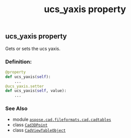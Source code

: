 ﻿---
title: ucs_yaxis property
second_title: Aspose.CAD for Python via .NET API References
description: 
type: docs
weight: 400
url: /python-net/aspose.cad.fileformats.cad.cadtables/cadviewtableobject/ucs_yaxis/
is_root: false
---

## ucs_yaxis property


Gets or sets the ucs yaxis.
### Definition:
```python
@property
def ucs_yaxis(self):
    ...
@ucs_yaxis.setter
def ucs_yaxis(self, value):
    ...
```

### See Also
* module [`aspose.cad.fileformats.cad.cadtables`](../../)
* class [`Cad3DPoint`](/cad/python-net/aspose.cad.fileformats.cad.cadobjects/cad3dpoint)
* class [`CadViewTableObject`](/cad/python-net/aspose.cad.fileformats.cad.cadtables/cadviewtableobject)
